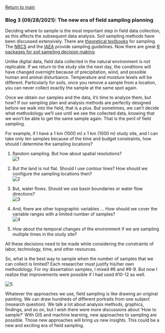 <a href="https://misayasu.github.io/">Return to main</a><br/>

### Blog 3 (09/28/2021): The new era of field sampling planning

Deciding where to sample is the most important step in field data collection, as this affects the subsequent data analysis. Soil sampling methods have been discussed extensively. There are <a href="https://www.amazon.com/Sampling-Steven-K-Thompson/dp/0470402318/ref=sr_1_1?dchild=1&keywords=sampling&qid=1632881693&sr=8-1" target="_blank">theoretical textbooks</a> for sampling. The <a href="https://www.nrcs.usda.gov/Internet/FSE_DOCUMENTS/nrcs142p2_052523.pdf" target="_blank">NRCS</a> and the <a href="https://www-pub.iaea.org/MTCD/Publications/PDF/trs475_web.pdf" target="_blank">IAEA</a> provide sampling guidelines. Now there are great <a href="https://www.sciencedirect.com/science/article/pii/S0016706118308425?casa_token=eQnGhKvpVWEAAAAA:U6b4v950xsDVIfp68S5kR_eCrJIG0Y9IICuICeMnQEP9jqRxNio7Am-3Miq5272miMKkP_Y" target="_blank">R packages for soil sampling decision making</a>.<br/>

Unlike digital data, field data collected in the natural environment is not replicable. If we return to the study site the next day, the conditions will have changed overnight because of precipitation, wind, and possible human and animal disturbance. Temperature and moisture levels will be different. Particularly for soils, once you remove a sample from a location, you can never collect exactly the sample at the same spot again.<br/>

Once we obtain our samples and the data, it’s time to analyze them, but how? If our sampling plan and analysis methods are perfectly designed before we walk into the field, that is a plus. But sometimes, we can’t decide what methodology we’ll use until we see the collected data, knowing that we won’t be able to get the same sample again. That is the peril of field sampling.<br/>

For example, if I have a 1 km (1000 m) x 1 km (1000 m) study site, and I can take only ten samples because of the time and budget constraints, how should I determine the sampling locations?<br/>

1) Random sampling. But how about spatial resolutions?<br/>
![1](https://user-images.githubusercontent.com/24228560/135190363-30722a68-85ed-4b91-b3f3-5f875d055335.jpg)<br/>

2) But the land is not flat. Should I use contour lines? How should we configure the sampling locations then?<br/>
![2](https://user-images.githubusercontent.com/24228560/135190519-8514b41f-6ce1-4b4e-8942-1d866c70af02.jpg)<br/>

3) But, water flows. Should we use basin boundaries or water flow directions?<br/>
![3](https://user-images.githubusercontent.com/24228560/135190721-46898ff0-f0dc-4638-b4cd-15f92a170525.jpg)<br/>

4) And, there are other topographic variables … How should we cover the variable ranges with a limited number of samples?<br/>
![4](https://user-images.githubusercontent.com/24228560/135190871-36872f2e-b02d-4b77-ab57-eabf9b7cb948.jpg)<br/>
 
5) How about the temporal changes of the environment if we are sampling multiple times in the study site?<br/>

All these decisions need to be made while considering the constraints of labor, technology, time, and other resources. <br/>

So, what is the best way to sample when the number of samples that we can collect is limited? Each researcher must justify his/her own methodology. For my dissertation samples, I mixed #6 and #8-9. But now I realize that improvements were possible if I had used #10-12 as well.<br/>

![5](https://user-images.githubusercontent.com/24228560/135191230-48f9d7e5-0328-4197-abc5-14bbae7ab247.jpg)<br/>

Whatever the approaches we use, field sampling is like drawing an original painting. We can draw hundreds of different portraits from one subject (research question). We talk a lot about analysis methods, graphics, findings, and so on, but I wish there were more discussions about ‘How to sample?’ With GIS and machine learning, new approaches to sampling are possible. Those new approaches will bring us new insights. This could be a new and exciting era of field sampling.
